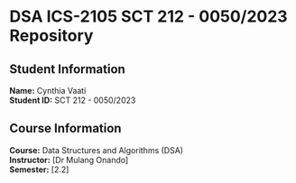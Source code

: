# DSA ICS-2105 SCT 212 - 0050/2023 Repository

## Student Information
**Name:** Cynthia Vaati  
**Student ID:** SCT 212 - 0050/2023

## Course Information
**Course:** Data Structures and Algorithms (DSA)  
**Instructor:** [Dr Mulang Onando]  
**Semester:** [2.2]


